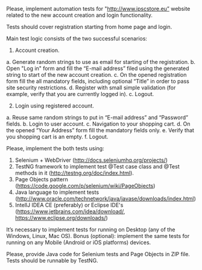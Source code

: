 Please, implement automation tests for "http://www.ipscstore.eu” website related to the new account creation and login functionality.

Tests should cover registration starting from home page and login.

Main test logic consists of the two successful scenarios:

1) Account creation.

a. Generate random strings to use as email for starting of the registration.
b. Open "Log in" form and fill the “E-mail address” filed using the generated string to start of the new account creation.
c. On the opened registration form fill the all mandatory fields, including optional “Title” in order to pass site security restrictions.
d. Register with small simple validation (for example, verify that you are currently logged in).
c. Logout.

2) Login using registered account.

a. Reuse same random strings to put in “E-mail address” and “Password” fields.
b. Login to user account.
c. Navigation to your shopping cart.
d. On the opened “Your Address” form fill the mandatory fields only.
e. Verify that you shopping cart is an empty.
f. Logout.

Please, implement the both tests using:

1) Selenium + WebDriver (http://docs.seleniumhq.org/projects/)
2) TestNG framework to implement test @Test case class and @Test methods in it (http://testng.org/doc/index.html).
3) Page Objects pattern (https://code.google.com/p/selenium/wiki/PageObjects)
4) Java language to implement tests (http://www.oracle.com/technetwork/java/javase/downloads/index.html)
5) IntellJ IDEA CE (preferably) or Eclipse IDE's (https://www.jetbrains.com/idea/download/, https://www.eclipse.org/downloads/)

It’s necessary to implement tests for running on Desktop (any of the Windows, Linux, Mac OS).
Bonus (optional): implement the same tests for running on any Mobile (Android or iOS platforms) devices.

Please, provide Java code for Selenium tests and Page Objects in ZIP file. Tests should be runnable by TestNG.


